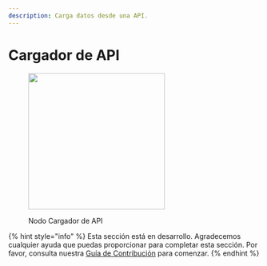 ```yaml
---
description: Carga datos desde una API.
---
```


# Cargador de API

<figure><img src="../../../.gitbook/assets/image (9) (1) (1) (1) (1) (1) (1).png" alt="" width="273"><figcaption><p>Nodo Cargador de API</p></figcaption></figure>

{% hint style="info" %}
Esta sección está en desarrollo. Agradecemos cualquier ayuda que puedas proporcionar para completar esta sección. Por favor, consulta nuestra [Guía de Contribución](../../../contributing/) para comenzar.
{% endhint %}
